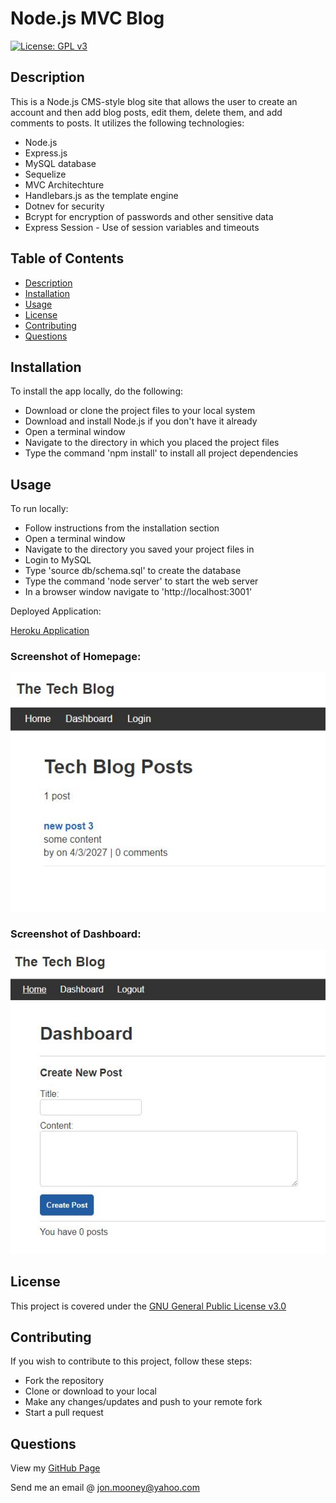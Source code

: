 # Node.js MVC Blog
[![License: GPL v3](https://img.shields.io/badge/License-GPLv3-blue.svg)](https://www.gnu.org/licenses/)

## Description

This is a Node.js CMS-style blog site that allows the user to create an account and then add blog posts, edit them, delete them, and add comments to posts. It utilizes the following technologies:

- Node.js
- Express.js
- MySQL database
- Sequelize
- MVC Architechture
- Handlebars.js as the template engine
- Dotnev for security
- Bcrypt for encryption of passwords and other sensitive data
- Express Session - Use of session variables and timeouts

## Table of Contents

- [Description](#description)
- [Installation](#installation)
- [Usage](#usage)
- [License](#license)
- [Contributing](#contributing)
- [Questions](#questions)

## Installation

To install the app locally, do the following:

- Download or clone the project files to your local system
- Download and install Node.js if you don't have it already
- Open a terminal window
- Navigate to the directory in which you placed the project files
- Type the command 'npm install' to install all project dependencies

## Usage

To run locally:
- Follow instructions from the installation section
- Open a terminal window
- Navigate to the directory you saved your project files in
- Login to MySQL
- Type 'source db/schema.sql' to create the database
- Type the command 'node server' to start the web server
- In a browser window navigate to 'http://localhost:3001'

Deployed Application:

[Heroku Application](https://salty-ocean-22261.herokuapp.com)

### Screenshot of Homepage:

![Screenshot](./assets/images/screen1.jpg)

### Screenshot of Dashboard:

![Screenshot](./assets/images/screen2.jpg)

## License

This project is covered under the [GNU General Public License v3.0](https://www.gnu.org/licenses/)

## Contributing

If you wish to contribute to this project, follow these steps:

- Fork the repository
- Clone or download to your local
- Make any changes/updates and push to your remote fork
- Start a pull request

## Questions

View my [GitHub Page](https://github.com/JonMooney)

Send me an email @ [jon.mooney@yahoo.com](mailto:jon.mooney@yahoo.com)